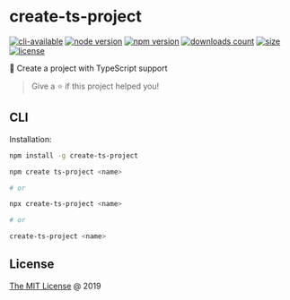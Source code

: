 # create-ts-project

[![cli-available](https://badgen.net/static/cli/available/?icon=terminal)](https://runkit.com/npm/create-ts-project)
[![node version](https://img.shields.io/node/v/create-ts-project.svg)](https://www.npmjs.com/package/create-ts-project)
[![npm version](https://badge.fury.io/js/create-ts-project.svg)](https://badge.fury.io/js/create-ts-project)
[![downloads count](https://img.shields.io/npm/dt/create-ts-project.svg)](https://www.npmjs.com/package/create-ts-project)
[![size](https://packagephobia.com/badge?p=create-ts-project)](https://packagephobia.com/result?p=create-ts-project)
[![license](https://img.shields.io/npm/l/create-ts-project.svg)](https://piecioshka.mit-license.org)

🔨 Create a project with TypeScript support

> Give a ⭐️ if this project helped you!

## CLI

Installation:

```bash
npm install -g create-ts-project
```

```bash
npm create ts-project <name>

# or

npx create-ts-project <name>

# or

create-ts-project <name>
```

## License

[The MIT License](https://piecioshka.mit-license.org) @ 2019
